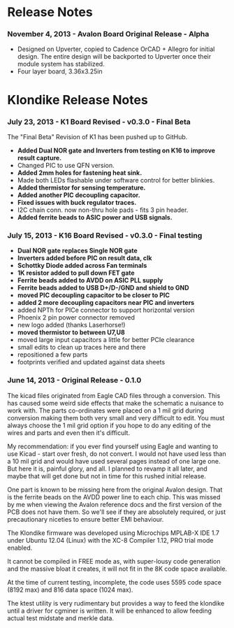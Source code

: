 # Release Notes

### November 4, 2013 - Avalon Board Original Release - Alpha

 - Designed on Upverter, copied to Cadence OrCAD + Allegro for initial design. The entire design will be backported to Upverter once their module system has stabilized.
 - Four layer board, 3.36x3.25in

# Klondike Release Notes

### July 23, 2013 - K1 Board Revised - v0.3.0 - Final Beta

The "Final Beta" Revision of K1 has been pushed up to GitHub.

- **Added Dual NOR gate and Inverters from testing on K16 to improve result capture.**
- Changed PIC to use QFN version.
- **Added 2mm holes for fastening heat sink.**
- Made both LEDs flashable under software control for better blinkies.
- **Added thermistor for sensing temperature.**
- **Added another PIC decoupling capacitor.**
- **Fixed issues with buck regulator traces.**
- I2C chain conn. now non-thru hole pads - fits 3 pin header.
- **Added ferrite beads to ASIC power and USB signals.**

### July 15, 2013 - K16 Board Revised - v0.3.0 - Final testing

- **Dual NOR gate replaces Single NOR gate**
- **Inverters added before PIC on result data, clk**
- **Schottky Diode added across Fan terminals**
- **1K resistor added to pull down FET gate**
- **Ferrite beads added to AVDD on ASIC PLL supply**
- **Ferrite beads added to USB D+/D-/GND and shield to GND**
- **moved PIC decoupling capacitor to be closer to PIC**
- **added 2 more decoupling capacitors near PIC and inverters**
- added NPTh for PICe connector to support horizontal version
- Phoenix 2 pin power connector removed
- new logo added (thanks Laserhorse!)
- **moved thermistor to between U7,U8**
- moved large input capacitors a little for better PCIe clearance
- small edits to clean up traces here and there
- repositioned a few parts
- footprints verified and updated against data sheets

### June 14, 2013 - Original Release - 0.1.0

The kicad files originated from Eagle CAD files through a conversion. This has caused some weird side effects that make the schematic a nuisance to work with. The parts co-ordinates were placed on a 1 mil grid during conversion making them both very small and very difficult to edit. You must always choose the 1 mil grid option if you hope to do any editing of the wires and parts and even then it's difficult. 

My recommendation: if you ever find yourself using Eagle and wanting to use Kicad - start over fresh, do not convert. I would not have used less than a 10 mil grid and would have used several pages instead of one large one. But here it is, painful glory, and all. I planned to revamp it all later, and maybe that will get done but not in time for this rushed initial release.

One part is known to be missing here from the original Avalon design. That is the ferrite beads on the AVDD power line to each chip. This was missed by me when viewing the Avalon reference docs and the first version of the PCB does not have them. So we'll see if they are absolutely required, or just precautionary niceties to ensure better EMI behaviour.

The Klondike firmware was developed using Microchips MPLAB-X IDE 1.7 under Ubuntu 12.04 (Linux) with the XC-8 Compiler 1.12, PRO trial mode enabled.

It cannot be compiled in FREE mode as, with super-lousy code generation and the massive bloat it creates, it will not fit in the 8K code space available.

At the time of current testing, incomplete, the code uses 5595 code space (8192 max) and 816 data space (1024 max).

The ktest utility is very rudimentary but provides a way to feed the klondike until a driver for cgminer is written. It will be enhanced to allow feeding actual test midstate and merkle data.

